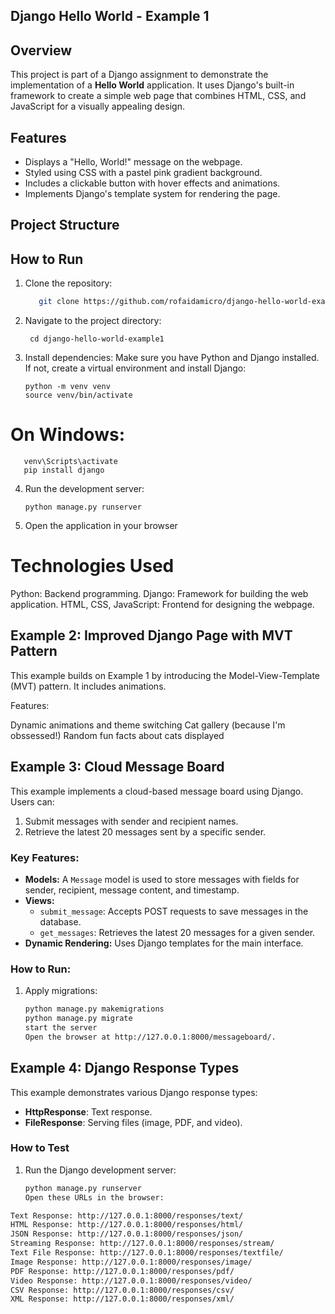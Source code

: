 ## Django Hello World - Example 1

## Overview
This project is part of a Django assignment to demonstrate the implementation of a **Hello World** application. It uses Django's built-in framework to create a simple web page that combines HTML, CSS, and JavaScript for a visually appealing design.

## Features
- Displays a "Hello, World!" message on the webpage.
- Styled using CSS with a pastel pink gradient background.
- Includes a clickable button with hover effects and animations.
- Implements Django's template system for rendering the page.

## Project Structure

## How to Run
1. Clone the repository:
   ```bash
      git clone https://github.com/rofaidamicro/django-hello-world-example1.git
2. Navigate to the project directory:

        cd django-hello-world-example1
 3. Install dependencies: Make sure you have Python and Django installed. If not, create a virtual environment and install Django:

        python -m venv venv
        source venv/bin/activate
# On Windows: 
       venv\Scripts\activate
       pip install django 

4. Run the development server:

       python manage.py runserver
5. Open the application in your browser
 # Technologies Used
Python: Backend programming.
Django: Framework for building the web application.
HTML, CSS, JavaScript: Frontend for designing the webpage.


## Example 2: Improved Django Page with MVT Pattern
This example builds on Example 1 by introducing the Model-View-Template (MVT) pattern. It includes animations.

Features:

Dynamic animations and theme switching
Cat gallery (because I'm obssessed!)
Random fun facts about cats displayed
## Example 3: Cloud Message Board

This example implements a cloud-based message board using Django. Users can:
1. Submit messages with sender and recipient names.
2. Retrieve the latest 20 messages sent by a specific sender.

### Key Features:
- **Models:** A `Message` model is used to store messages with fields for sender, recipient, message content, and timestamp.
- **Views:**
  - `submit_message`: Accepts POST requests to save messages in the database.
  - `get_messages`: Retrieves the latest 20 messages for a given sender.
- **Dynamic Rendering:** Uses Django templates for the main interface.

### How to Run:
1. Apply migrations:
   ```bash
   python manage.py makemigrations
   python manage.py migrate
   start the server
   Open the browser at http://127.0.0.1:8000/messageboard/.

## Example 4: Django Response Types

This example demonstrates various Django response types:
- **HttpResponse**: Text response.
- **FileResponse**: Serving files (image, PDF, and video).

### How to Test
1. Run the Django development server:
   ```bash
   python manage.py runserver
   Open these URLs in the browser:
 ```bash
Text Response: http://127.0.0.1:8000/responses/text/
HTML Response: http://127.0.0.1:8000/responses/html/
JSON Response: http://127.0.0.1:8000/responses/json/
Streaming Response: http://127.0.0.1:8000/responses/stream/
Text File Response: http://127.0.0.1:8000/responses/textfile/
Image Response: http://127.0.0.1:8000/responses/image/
PDF Response: http://127.0.0.1:8000/responses/pdf/
Video Response: http://127.0.0.1:8000/responses/video/
CSV Response: http://127.0.0.1:8000/responses/csv/
XML Response: http://127.0.0.1:8000/responses/xml/
